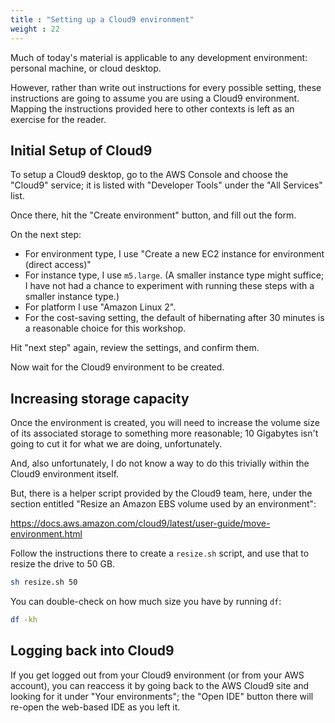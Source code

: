 ```yaml
---
title : "Setting up a Cloud9 environment"
weight : 22
---
```


Much of today's material is applicable to any development environment\: personal
machine, or cloud desktop.

However, rather than write out instructions for every possible setting, these
instructions are going to assume you are using a Cloud9 environment. Mapping the
instructions provided here to other contexts is left as an exercise for the
reader.

## Initial Setup of Cloud9

To setup a Cloud9 desktop, go to the AWS Console and choose the "Cloud9" service;
it is listed with "Developer Tools" under the "All Services" list.

Once there, hit the "Create environment" button, and fill out the form.

On the next step\:

 * For environment type, I use "Create a new EC2 instance for
environment (direct access)"
 * For instance type, I use `m5.large`. (A smaller instance type might suffice; I have not had a chance to experiment with running these steps with a smaller instance type.)
 * For platform I use "Amazon Linux 2".
 * For the cost-saving setting, the default of hibernating after 30 minutes is a reasonable choice for this workshop.

Hit "next step" again, review the settings, and confirm them.

Now wait for the Cloud9 environment to be created.

## Increasing storage capacity

Once the environment is created, you will need to increase the volume size of
its associated storage to something more reasonable; 10 Gigabytes isn't going to
cut it for what we are doing, unfortunately.

And, also unfortunately, I do not know a way to do this trivially within the
Cloud9 environment itself.

But, there is a helper script provided by the Cloud9 team, here, under the section
entitled "Resize an Amazon EBS volume used by an environment"\:

https://docs.aws.amazon.com/cloud9/latest/user-guide/move-environment.html

Follow the instructions there to create a `resize.sh` script, and use that to
resize the drive to 50 GB.

```sh
sh resize.sh 50
```

You can double-check on how much size you have by running `df`\:

```sh
df -kh
```

## Logging back into Cloud9

If you get logged out from your Cloud9 environment (or from your AWS account),
you can reaccess it by going back to the AWS Cloud9 site and looking for it
under "Your environments"; the "Open IDE" button there will re-open the
web-based IDE as you left it.
